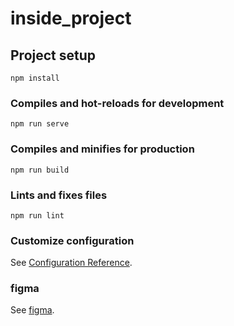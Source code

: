 # inside_project

## Project setup

```
npm install
```

### Compiles and hot-reloads for development

```
npm run serve
```

### Compiles and minifies for production

```
npm run build
```

### Lints and fixes files

```
npm run lint
```

### Customize configuration

See [Configuration Reference](https://cli.vuejs.org/config/).

### figma

See [figma](<https://www.figma.com/file/cRMUv5f1VccUYMJCHp2rRo/(Free-Version)-Makarya-Notes---Advanced-Note-Taking-App-Design-System-%2B-UI-Kit-(Community)?type=design&node-id=936-13105&mode=design&t=Txr3IW5kUPb9Ymho-0>).

